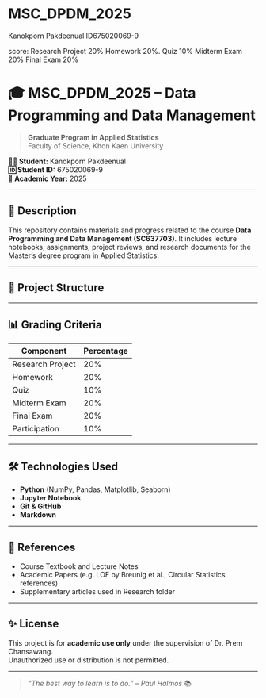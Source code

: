 # MSC_DPDM_2025
Kanokporn Pakdeenual ID675020069-9

score: 
Research Project    20% 
Homework            20%.
Quiz                10%
Midterm Exam       20%
Final Exam          20%

# 🎓 MSC_DPDM_2025 – Data Programming and Data Management

> **Graduate Program in Applied Statistics**  
> Faculty of Science, Khon Kaen University

**👩‍🎓 Student:** Kanokporn Pakdeenual  
**🆔 Student ID:** 675020069-9  
**📅 Academic Year:** 2025

---

## 📌 Description

This repository contains materials and progress related to the course **Data Programming and Data Management (SC637703)**. It includes lecture notebooks, assignments, project reviews, and research documents for the Master’s degree program in Applied Statistics.

---

## 📁 Project Structure


---

## 📊 Grading Criteria

| Component           | Percentage |
|--------------------|------------|
| Research Project    | 20%        |
| Homework            | 20%        |
| Quiz                | 10%        |
| Midterm Exam        | 20%        |
| Final Exam          | 20%        |
| Participation       | 10%        |

---

## 🛠️ Technologies Used

- **Python** (NumPy, Pandas, Matplotlib, Seaborn)
- **Jupyter Notebook**
- **Git & GitHub**
- **Markdown**

---

## 📖 References

- Course Textbook and Lecture Notes
- Academic Papers (e.g. LOF by Breunig et al., Circular Statistics references)
- Supplementary articles used in Research folder

---

## ✨ License

This project is for **academic use only** under the supervision of Dr. Prem Chansawang.  
Unauthorized use or distribution is not permitted.

---

> _“The best way to learn is to do.” – Paul Halmos_ 📚
